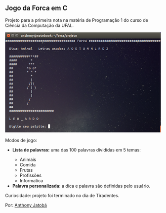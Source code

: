 <h2>Jogo da Forca em C</h2>

Projeto para a primeira nota na matéria de Programação 1 do curso de Ciência da Computação da UFAL.

<img src="https://raw.githubusercontent.com/anthonyjatoba/forca/master/imagem.png"/>

Modos de jogo:
<ul>
  <li><b>Lista de palavras:</b> uma das 100 palavras divididas em 5 temas:</li>
  <ul>
    <li>Animais</li>
    <li>Comida</li>
    <li>Frutas</li>
    <li>Profissões</li>
    <li>Informatica</li>
  </ul>
  <li><b>Palavra personalizada:</b> a dica e palavra são definidas pelo usuário.</li>
</ul>

Curiosidade: projeto foi terminado no dia de Tiradentes.

Por: <a href="github.com/anthonyjatoba" target="_blank">Anthony Jatobá</a>
